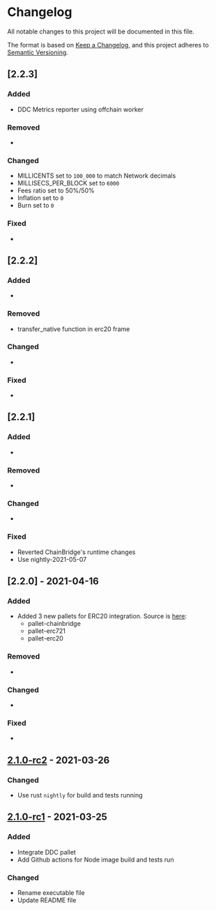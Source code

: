 # Changelog

All notable changes to this project will be documented in this file.

The format is based on [Keep a Changelog](https://keepachangelog.com/en/1.0.0/),
and this project adheres to [Semantic Versioning](https://semver.org/spec/v2.0.0.html).

## [2.2.3]

### Added

- DDC Metrics reporter using offchain worker

### Removed

-

### Changed

- MILLICENTS set to `100_000` to match Network decimals
- MILLISECS_PER_BLOCK set to `6000`
- Fees ratio set to 50%/50%
- Inflation set to `0`
- Burn set to `0`

### Fixed

-

## [2.2.2]

### Added

-

### Removed

- transfer_native function in erc20 frame

### Changed

-

### Fixed

-

## [2.2.1]

### Added

-

### Removed

-

### Changed

-

### Fixed

- Reverted ChainBridge's runtime changes
- Use nightly-2021-05-07

## [2.2.0] - 2021-04-16

### Added

- Added 3 new pallets for ERC20 integration. Source is [here](https://github.com/ChainSafe/chainbridge-substrate):
	- pallet-chainbridge
	- pallet-erc721
	- pallet-erc20

### Removed

-

### Changed

-

### Fixed

-

## [2.1.0-rc2] - 2021-03-26

### Changed

- Use rust `nightly` for build and tests running

## [2.1.0-rc1] - 2021-03-25

### Added

- Integrate DDC pallet
- Add Github actions for Node image build and tests run

### Changed

- Rename executable file
- Update README file

[2.1.0-rc2]: https://github.com/Cerebellum-Network/pos-network-node/compare/v2.1.0-rc2...v2.1.0-rc1
[2.1.0-rc1]: https://github.com/Cerebellum-Network/pos-network-node/compare/v2.1.0-rc1...v2.0.1
